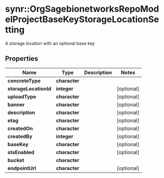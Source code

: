 # synr::OrgSagebionetworksRepoModelProjectBaseKeyStorageLocationSetting

A storage location with an optional base key

## Properties
Name | Type | Description | Notes
------------ | ------------- | ------------- | -------------
**concreteType** | **character** |  | 
**storageLocationId** | **integer** |  | [optional] 
**uploadType** | **character** |  | [optional] 
**banner** | **character** |  | [optional] 
**description** | **character** |  | [optional] 
**etag** | **character** |  | [optional] 
**createdOn** | **character** |  | [optional] 
**createdBy** | **integer** |  | [optional] 
**baseKey** | **character** |  | [optional] 
**stsEnabled** | **character** |  | [optional] 
**bucket** | **character** |  | 
**endpointUrl** | **character** |  | [optional] 


